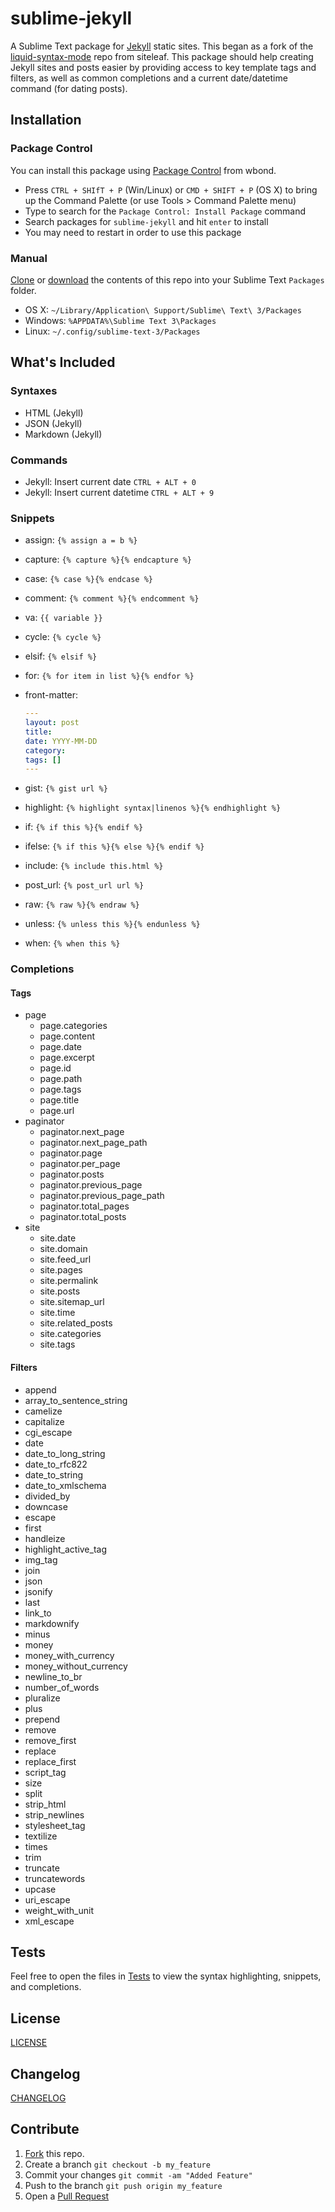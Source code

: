 # sublime-jekyll

A Sublime Text package for [Jekyll](http://jekyllrb.com/) static sites. This began as a fork of the [liquid-syntax-mode](https://github.com/siteleaf/liquid-syntax-mode) repo from siteleaf. This package should help creating Jekyll sites and posts easier by providing access to key template tags and filters, as well as common completions and a current date/datetime command (for dating posts).

## Installation
### Package Control
You can install this package using [Package Control](https://sublime.wbond.net/) from wbond.
* Press `CTRL + SHIfT + P` (Win/Linux) or `CMD + SHIFT + P` (OS X) to bring up the Command Palette (or use Tools > Command Palette menu)
* Type to search for the `Package Control: Install Package` command
* Search packages for `sublime-jekyll` and hit `enter` to install
* You may need to restart in order to use this package

### Manual
[Clone](https://github.com/23maverick23/sublime-jekyll.git) or [download](https://github.com/23maverick23/sublime-jekyll/archive/master.zip) the contents of this repo into your Sublime Text `Packages` folder.
* OS X: `~/Library/Application\ Support/Sublime\ Text\ 3/Packages`
* Windows: `%APPDATA%\Sublime Text 3\Packages`
* Linux: `~/.config/sublime-text-3/Packages`

## What's Included
### Syntaxes
* HTML (Jekyll)
* JSON (Jekyll)
* Markdown (Jekyll)

### Commands
* Jekyll: Insert current date `CTRL + ALT + 0`
* Jekyll: Insert current datetime `CTRL + ALT + 9`

### Snippets
* assign: `{% assign a = b %}`
* capture: `{% capture %}{% endcapture %}`
* case: `{% case %}{% endcase %}`
* comment: `{% comment %}{% endcomment %}`
* va: `{{ variable }}`
* cycle: `{% cycle %}`
* elsif: `{% elsif %}`
* for: `{% for item in list %}{% endfor %}`
* front-matter:

    ```yaml
    ---
    layout: post
    title:
    date: YYYY-MM-DD
    category:
    tags: []
    ---
    ```
* gist: `{% gist url %}`
* highlight: `{% highlight syntax|linenos %}{% endhighlight %}`
* if: `{% if this %}{% endif %}`
* ifelse: `{% if this %}{% else %}{% endif %}`
* include: `{% include this.html %}`
* post_url: `{% post_url url %}`
* raw: `{% raw %}{% endraw %}`
* unless: `{% unless this %}{% endunless %}`
* when: `{% when this %}`

### Completions
#### Tags
* page
    * page.categories
    * page.content
    * page.date
    * page.excerpt
    * page.id
    * page.path
    * page.tags
    * page.title
    * page.url
* paginator
    * paginator.next_page
    * paginator.next_page_path
    * paginator.page
    * paginator.per_page
    * paginator.posts
    * paginator.previous_page
    * paginator.previous_page_path
    * paginator.total_pages
    * paginator.total_posts
* site
    * site.date
    * site.domain
    * site.feed_url
    * site.pages
    * site.permalink
    * site.posts
    * site.sitemap_url
    * site.time
    * site.related_posts
    * site.categories
    * site.tags

#### Filters
* append
* array_to_sentence_string
* camelize
* capitalize
* cgi_escape
* date
* date_to_long_string
* date_to_rfc822
* date_to_string
* date_to_xmlschema
* divided_by
* downcase
* escape
* first
* handleize
* highlight_active_tag
* img_tag
* join
* json
* jsonify
* last
* link_to
* markdownify
* minus
* money
* money_with_currency
* money_without_currency
* newline_to_br
* number_of_words
* pluralize
* plus
* prepend
* remove
* remove_first
* replace
* replace_first
* script_tag
* size
* split
* strip_html
* strip_newlines
* stylesheet_tag
* textilize
* times
* trim
* truncate
* truncatewords
* upcase
* uri_escape
* weight_with_unit
* xml_escape

## Tests
Feel free to open the files in [Tests](https://github.com/23maverick23/sublime-jekyll/tree/master/Tests) to view the syntax highlighting, snippets, and completions.

## License
[LICENSE](LICENSE)

## Changelog
[CHANGELOG](CHANGELOG.md)

## Contribute
1. [Fork](https://github.com/23maverick23/sublime-jekyll/fork) this repo.
2. Create a branch `git checkout -b my_feature`
3. Commit your changes `git commit -am "Added Feature"`
4. Push to the branch `git push origin my_feature`
5. Open a [Pull Request](https://github.com/23maverick23/sublime-jekyll/pulls)
